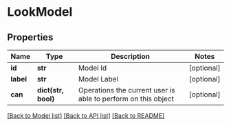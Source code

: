 # LookModel

## Properties
Name | Type | Description | Notes
------------ | ------------- | ------------- | -------------
**id** | **str** | Model Id | [optional] 
**label** | **str** | Model Label | [optional] 
**can** | **dict(str, bool)** | Operations the current user is able to perform on this object | [optional] 

[[Back to Model list]](../README.md#documentation-for-models) [[Back to API list]](../README.md#documentation-for-api-endpoints) [[Back to README]](../README.md)


